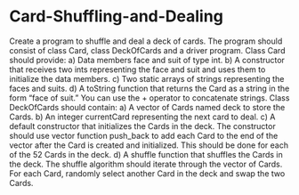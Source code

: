 # Card-Shuffling-and-Dealing
Create a program to shuffle and deal a deck of cards. The program should consist of class Card, class DeckOfCards and a driver program. Class Card should provide: a) Data members face and suit of type int. b) A constructor that receives two ints representing the face and suit and uses them to initialize the data members. c) Two static arrays of strings representing the faces and suits. d) A toString function that returns the Card as a string in the form “face of suit.” You can use the + operator to concatenate strings. Class DeckOfCards should contain: a) A vector of Cards named deck to store the Cards. b) An integer currentCard representing the next card to deal. c) A default constructor that initializes the Cards in the deck. The constructor should use vector function push_back to add each Card to the end of the vector after the Card is created and initialized. This should be done for each of the 52 Cards in the deck. d) A shuffle function that shuffles the Cards in the deck. The shuffle algorithm should iterate through the vector of Cards. For each Card, randomly select another Card in the deck and swap the two Cards.

